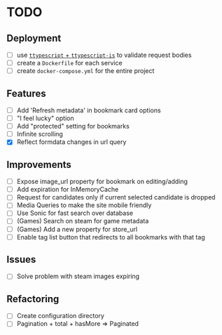 # TODO

## Deployment
- [ ] use [`ttypescript` + `ttypescript-is`](https://stackoverflow.com/a/60824562) to validate request bodies
- [ ] create a `Dockerfile` for each service
- [ ] create `docker-compose.yml` for the entire project

## Features
- [ ] Add 'Refresh metadata' in bookmark card options
- [ ] "I feel lucky" option
- [ ] Add "protected" setting for bookmarks 
- [ ] Infinite scrolling
- [x] Reflect formdata changes in url query

## Improvements
- [ ] Expose image_url property for bookmark on editing/adding
- [ ] Add expiration for InMemoryCache
- [ ] Request for candidates only if current selected candidate is dropped
- [ ] Media Queries to make the site mobile friendly
- [ ] Use Sonic for fast search over database
- [ ] (Games) Search on steam for game metadata
- [ ] (Games) Add a new property for store_url
- [ ] Enable tag list button that redirects to all bookmarks with that tag 

## Issues
- [ ] Solve problem with steam images expiring

## Refactoring
- [ ] Create configuration directory
- [ ] Pagination + total + hasMore => Paginated